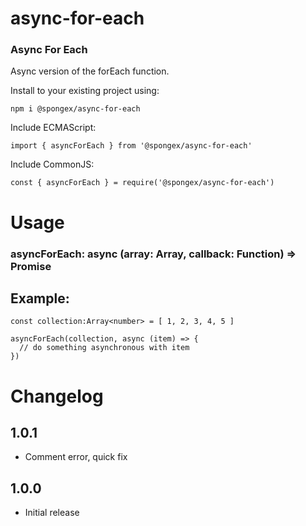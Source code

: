 # async-for-each

### Async For Each
Async version of the forEach function.

Install to your existing project using:
```
npm i @spongex/async-for-each
```

Include ECMAScript:
```
import { asyncForEach } from '@spongex/async-for-each'
```

Include CommonJS:
```
const { asyncForEach } = require('@spongex/async-for-each')
```

# Usage

### asyncForEach: async (array: Array<any>, callback: Function) => Promise<void>

## Example:

```
const collection:Array<number> = [ 1, 2, 3, 4, 5 ]

asyncForEach(collection, async (item) => {
  // do something asynchronous with item
})
```

# Changelog

## 1.0.1
- Comment error, quick fix

## 1.0.0
- Initial release
